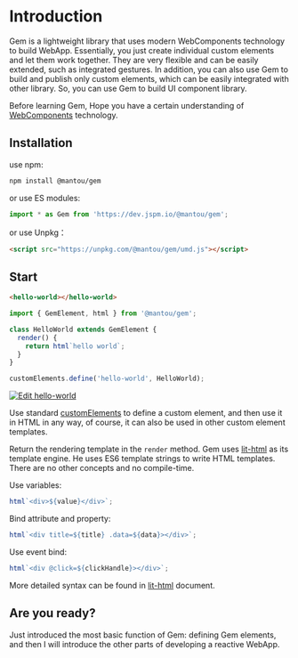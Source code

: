 # Introduction

Gem is a lightweight library that uses modern WebComponents technology to build WebApp. Essentially, you just create individual custom elements and let them work together. They are very flexible and can be easily extended, such as integrated gestures. In addition, you can also use Gem to build and publish only custom elements, which can be easily integrated with other library. So, you can use Gem to build UI component library.

Before learning Gem, Hope you have a certain understanding of [WebComponents](https://developer.mozilla.org/en-US/docs/Web/Web_Components) technology.

## Installation

use npm:

```bash
npm install @mantou/gem
```

or use ES modules:

```js
import * as Gem from 'https://dev.jspm.io/@mantou/gem';
```

or use Unpkg：

```html
<script src="https://unpkg.com/@mantou/gem/umd.js"></script>
```

## Start

```html
<hello-world></hello-world>
```

```js
import { GemElement, html } from '@mantou/gem';

class HelloWorld extends GemElement {
  render() {
    return html`hello world`;
  }
}

customElements.define('hello-world', HelloWorld);
```

[![Edit hello-world](https://codesandbox.io/static/img/play-codesandbox.svg)](https://codesandbox.io/s/hello-world-llky3?fontsize=14&hidenavigation=1&theme=dark)

Use standard [customElements](https://developer.mozilla.org/en-US/docs/Web/API/Window/customElements) to define a custom element, and then use it in HTML in any way, of course, it can also be used in other custom element templates.

Return the rendering template in the `render` method. Gem uses [lit-html](https://github.com/Polymer/lit-html) as its template engine. He uses ES6 template strings to write HTML templates. There are no other concepts and no compile-time.

Use variables:

```js
html`<div>${value}</div>`;
```

Bind attribute and property:

```js
html`<div title=${title} .data=${data}></div>`;
```

Use event bind:

```js
html`<div @click=${clickHandle}></div>`;
```

More detailed syntax can be found in [lit-html](https://lit-html.polymer-project.org/guide) document.

## Are you ready?

Just introduced the most basic function of Gem: defining Gem elements, and then I will introduce the other parts of developing a reactive WebApp.
